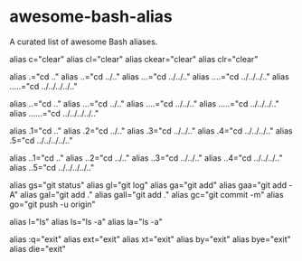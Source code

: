 # awesome-bash-alias
A curated list of awesome Bash aliases. 



alias c="clear"
alias cl="clear"
alias ckear="clear"
alias clr="clear"


alias .="cd .."
alias ..="cd ../.."
alias ...="cd ../../.."
alias ....="cd ../../../.."
alias .....="cd ../../../../.."

alias ..="cd .."
alias ...="cd ../.." 
alias ....="cd ../../.." 
alias .....="cd ../../../.." 
alias ......="cd ../../../../.." 

alias .1="cd .."
alias .2="cd ../.." 
alias .3="cd ../../.." 
alias .4="cd ../../../.." 
alias .5="cd ../../../../.."

alias ..1="cd .."
alias ..2="cd ../.." 
alias ..3="cd ../../.." 
alias ..4="cd ../../../.." 
alias ..5="cd ../../../../.." 

alias gs="git status"
alias gl="git log"
alias ga="git add"
alias gaa="git add -A"
alias gal="git add ."
alias gall="git add ."
alias gc="git commit -m"
alias go="git push -u origin"


alias l="ls"
alias ls="ls -a"
alias la="ls -a"




alias :q="exit"
alias ext="exit"
alias xt="exit"
alias by="exit"
alias bye="exit"
alias die="exit"

